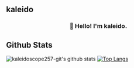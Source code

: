 ## kaleido
<h3 align="center">👋 Hello! I'm kaleido.</h3>

## Github Stats

![kaleidoscope257-git's github stats](https://github-readme-stats.vercel.app/api?username=kaleidoscope257-git)
[![Top Langs](https://github-readme-stats.vercel.app/api/top-langs/?username=kaleidoscope257-git)](https://github.com/kaleidoscope257-git/github-readme-stats)
